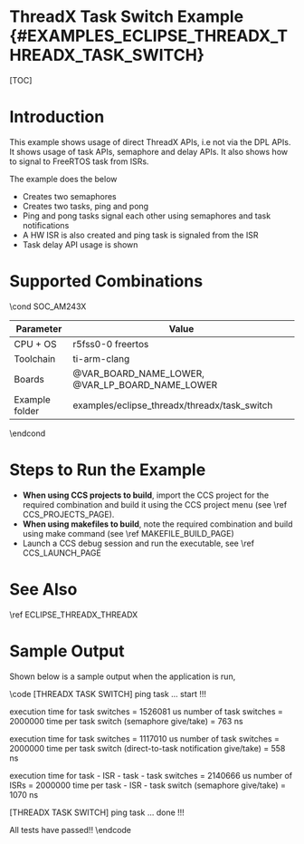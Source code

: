 # ThreadX Task Switch Example {#EXAMPLES_ECLIPSE_THREADX_THREADX_TASK_SWITCH}

[TOC]

# Introduction

This example shows usage of direct ThreadX APIs, i.e not via the DPL APIs.
It shows usage of task APIs, semaphore and delay APIs. It also shows how to signal to FreeRTOS task from ISRs.

The example does the below
- Creates two semaphores
- Creates two tasks, ping and pong
- Ping and pong tasks signal each other using semaphores and task notifications
- A HW ISR is also created and ping task is signaled from the ISR
- Task delay API usage is shown

# Supported Combinations

\cond SOC_AM243X

 Parameter      | Value
 ---------------|-----------
 CPU + OS       | r5fss0-0 freertos
 Toolchain      | ti-arm-clang
 Boards         | @VAR_BOARD_NAME_LOWER, @VAR_LP_BOARD_NAME_LOWER
 Example folder | examples/eclipse_threadx/threadx/task_switch

\endcond

# Steps to Run the Example

- **When using CCS projects to build**, import the CCS project for the required combination
  and build it using the CCS project menu (see \ref CCS_PROJECTS_PAGE).
- **When using makefiles to build**, note the required combination and build using
  make command (see \ref MAKEFILE_BUILD_PAGE)
- Launch a CCS debug session and run the executable, see \ref CCS_LAUNCH_PAGE

# See Also

\ref ECLIPSE_THREADX_THREADX

# Sample Output

Shown below is a sample output when the application is run,

\code
[THREADX TASK SWITCH] ping task ... start !!!

execution time for task switches = 1526081 us
number of task switches = 2000000
time per task switch (semaphore give/take) = 763 ns

execution time for task switches = 1117010 us
number of task switches = 2000000
time per task switch (direct-to-task notification give/take) = 558 ns

execution time for task - ISR - task - task switches = 2140666 us
number of ISRs = 2000000
time per task - ISR - task switch (semaphore give/take) = 1070 ns

[THREADX TASK SWITCH] ping task ... done !!!

All tests have passed!!
\endcode
